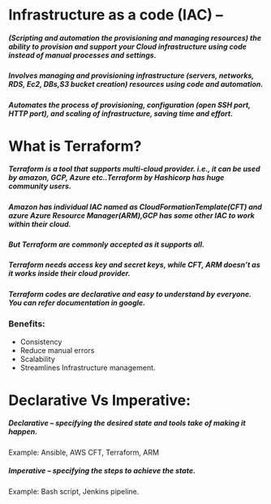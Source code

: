 # Infrastructure as a code (IAC) – 
##### (Scripting and automation the provisioning and managing resources) the ability to provision and support your Cloud infrastructure using code instead of manual processes and settings.
##### Involves managing and provisioning infrastructure (servers, networks, RDS, Ec2, DBs,S3 bucket creation) resources using code and automation.
##### Automates the process of provisioning, configuration (open SSH port, HTTP port), and scaling of infrastructure, saving time and effort.

# What is Terraform?

##### Terraform is a tool that supports multi-cloud provider. i.e., it can be used by amazon, GCP, Azure etc..Terraform by Hashicorp has huge community users.
##### Amazon has individual IAC named as CloudFormationTemplate(CFT) and azure Azure Resource Manager(ARM),GCP has some other IAC to work within their cloud. 
##### But Terraform are commonly accepted as it supports all.
##### Terraform needs access key and secret keys, while CFT, ARM doesn’t as it works inside their cloud provider.
##### Terraform codes are declarative and easy to understand by everyone. You can refer documentation in google.

### **Benefits:**
+ Consistency
+ Reduce manual errors
+ Scalability
+ Streamlines Infrastructure management.

# Declarative Vs Imperative:

##### Declarative – specifying the desired state and tools take of making it happen.
Example: Ansible, AWS CFT, Terraform, ARM
##### Imperative – specifying the steps to achieve the state.
Example: Bash script, Jenkins pipeline.



